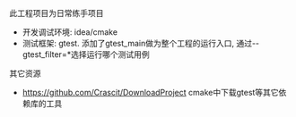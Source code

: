 此工程项目为日常练手项目
* 开发调试环境: idea/cmake
* 测试框架: gtest. 添加了gtest_main做为整个工程的运行入口, 通过--gtest_filter=*选择运行哪个测试用例

其它资源
* https://github.com/Crascit/DownloadProject cmake中下载gtest等其它依赖库的工具
